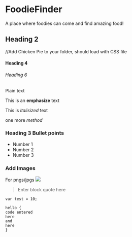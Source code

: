 # FoodieFinder
A place where foodies can come and find amazing food!


## Heading 2
//Add Chicken Pie to your folder, should load with CSS file



#### Heading 4


###### Heading 6

Plain text

This is an **emphasize** text

This is _italisized_ text

one more *method*

### Heading 3 Bullet points
* Number 1
* Number 2
* Number 3

### Add Images
For pngs/jpgs 
<img src = "copy image address">

>Enter block quote here

`var test = 10;`

```
hello {
code entered
here
and 
here
}
```
